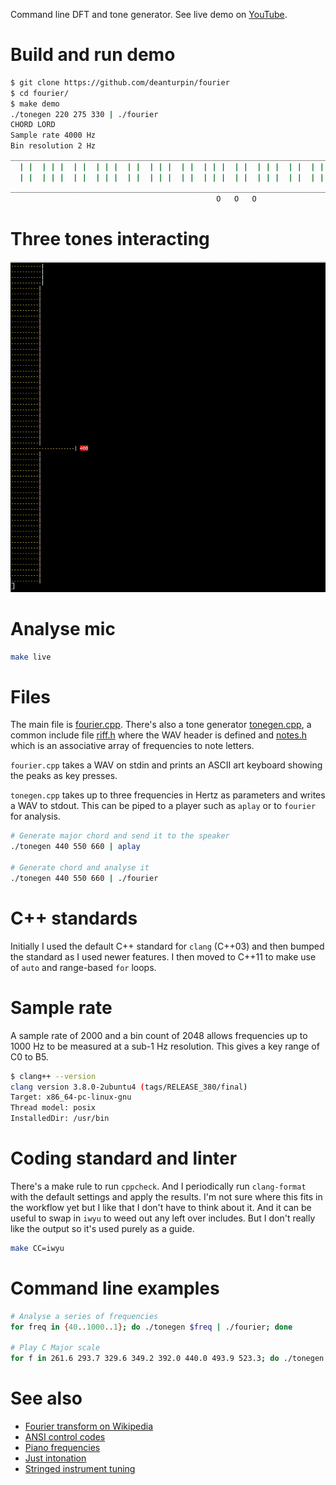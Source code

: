 Command line DFT and tone generator. See live demo on
[YouTube](https://www.youtube.com/watch?v=hwsOKpBg6zo).

# Build and run demo
```bash
$ git clone https://github.com/deanturpin/fourier
$ cd fourier/
$ make demo
./tonegen 220 275 330 | ./fourier
CHORD LORD
Sample rate 4000 Hz
Bin resolution 2 Hz
________________________________________________________________________
  | |  | | |  | |  | | |  | |  | | |  | |  | | |  | |  | | |  | |  | | |
  | |  | | |  | |  | | |  | |  | | |  | |  | | |  | |  | | |  | |  | | |
________________________________________________________________________
                                              O   O   O                 
```

# Three tones interacting
![](fourier.gif)

# Analyse mic
```bash
make live
```
# Files
The main file is [fourier.cpp](fourier.cpp). There's also a tone generator
[tonegen.cpp](tonegen.cpp), a common include file [riff.h](riff.h) where the
WAV header is defined and [notes.h](notes.h) which is an associative array of
frequencies to note letters.

```fourier.cpp``` takes a WAV on stdin and prints an ASCII art keyboard showing
the peaks as key presses.

```tonegen.cpp``` takes up to three frequencies in Hertz as parameters and
writes a WAV to stdout. This can be piped to a player such as ```aplay``` or to
```fourier``` for analysis.

```bash
# Generate major chord and send it to the speaker
./tonegen 440 550 660 | aplay

# Generate chord and analyse it
./tonegen 440 550 660 | ./fourier
```
# C++ standards
Initially I used the default C++ standard for ```clang``` (C++03) and then
bumped the standard as I used newer features. I then moved to C++11 to make use
of ```auto``` and range-based ```for``` loops.

# Sample rate
A sample rate of 2000 and a bin count of 2048 allows frequencies up to 1000 Hz to be measured at a sub-1 Hz resolution. This gives a key range of C0 to B5.

```bash
$ clang++ --version
clang version 3.8.0-2ubuntu4 (tags/RELEASE_380/final)
Target: x86_64-pc-linux-gnu
Thread model: posix
InstalledDir: /usr/bin
```

# Coding standard and linter
There's a make rule to run ```cppcheck```. And I periodically run
```clang-format``` with the default settings and apply the results. I'm not
sure where this fits in the workflow yet but I like that I don't have to think
about it. And it can be useful to swap in ```iwyu``` to weed out any left over
includes. But I don't really like the output so it's used purely as a guide.
```bash
make CC=iwyu
```

# Command line examples
```bash
# Analyse a series of frequencies
for freq in {40..1000..1}; do ./tonegen $freq | ./fourier; done

# Play C Major scale
for f in 261.6 293.7 329.6 349.2 392.0 440.0 493.9 523.3; do ./tonegen $f | aplay -q; done
```

# See also
* [Fourier transform on Wikipedia](https://en.wikipedia.org/wiki/Fourier_transform#Example)
* [ANSI control codes](http://misc.flogisoft.com/bash/tip_colors_and_formatting)
* [Piano frequencies](https://en.wikipedia.org/wiki/Piano_key_frequencies)
* [Just intonation](https://en.wikipedia.org/wiki/Just_intonation)
* [Stringed instrument tuning](https://en.wikipedia.org/wiki/Stringed_instrument_tunings)
